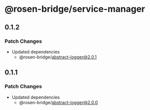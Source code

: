 # @rosen-bridge/service-manager

## 0.1.2

### Patch Changes

- Updated dependencies
  - @rosen-bridge/abstract-logger@2.0.1

## 0.1.1

### Patch Changes

- Updated dependencies
  - @rosen-bridge/abstract-logger@2.0.0
